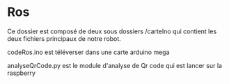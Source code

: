 
# Ros

Ce dossier est composé de deux sous dossiers /carteIno qui contient les deux fichiers principaux de notre robot.

codeRos.ino est téléverser dans une carte arduino mega

analyseQrCode.py est le module d'analyse de Qr code qui est lancer sur la raspberry
